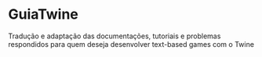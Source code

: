 # GuiaTwine
Tradução e adaptação das documentações, tutoriais e problemas respondidos para quem deseja desenvolver text-based games com o Twine
